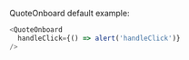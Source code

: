 QuoteOnboard default example:

```js
<QuoteOnboard
  handleClick={() => alert('handleClick')}
/>
```
